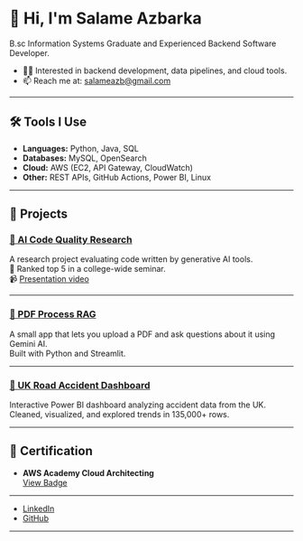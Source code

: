 # 👋 Hi, I'm Salame Azbarka

B.sc Information Systems Graduate and Experienced Backend Software Developer.

- 🧑‍💻 Interested in backend development, data pipelines, and cloud tools.
- 📫 Reach me at: [salameazb@gmail.com](mailto:salameazb@gmail.com)

---

## 🛠️ Tools I Use

- **Languages:** Python, Java, SQL  
- **Databases:** MySQL, OpenSearch  
- **Cloud:** AWS (EC2, API Gateway, CloudWatch)  
- **Other:** REST APIs, GitHub Actions, Power BI, Linux

---

## 📂 Projects

### [🔬 AI Code Quality Research](https://github.com/salameaz/Evaluation-of-the-code-quality-generated-by-Generative-AI)  
A research project evaluating code written by generative AI tools.  
📌 Ranked top 5 in a college-wide seminar.  
📹 [Presentation video](https://www.facebook.com/heli.iluz/videos/1081612640308607/)

---

### [📄 PDF Process RAG](https://github.com/salameaz/pdf-process-rag)  
A small app that lets you upload a PDF and ask questions about it using Gemini AI.  
Built with Python and Streamlit.

---

### [🚗 UK Road Accident Dashboard](https://github.com/salameaz/Power-BI-Dashboard-UK-Road-Accident-Analysis)  
Interactive Power BI dashboard analyzing accident data from the UK.  
Cleaned, visualized, and explored trends in 135,000+ rows.

---

## 📘 Certification

- **AWS Academy Cloud Architecting**  
  [View Badge](https://www.credly.com/badges/216fbd7b-8c2e-4de4-b2f2-8cfdad352ee8/public_url)

---


- [LinkedIn](https://linkedin.com/in/salameaz)  
- [GitHub](https://github.com/salameaz)

---
